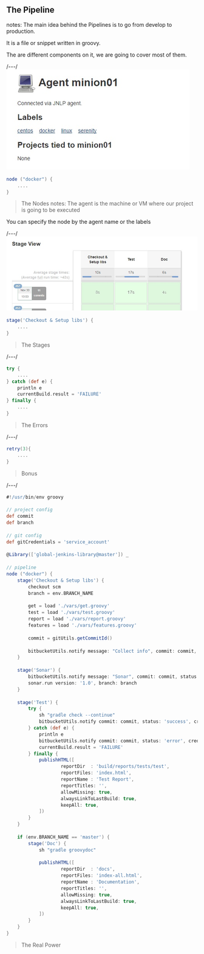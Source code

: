 ## The Pipeline
notes:
The main idea behind the Pipelines is to go from develop to production.

It is a file or snippet written in groovy.

The are different components on it, we are going to cover most of
them.

/---/
![](2017/images/adidas-understanding-test-automation-CI-CD-pipelines/node.jpg)
```groovy
node ("docker") {
	....
}
```
> The Nodes
notes:
The agent is the machine or VM where our project is going to be executed

You can specify the node by the agent name or the labels

/---/
![](2017/images/adidas-understanding-test-automation-CI-CD-pipelines/stages.jpg)
```groovy
stage('Checkout & Setup libs') {
	....
}
```
> The Stages

/---/
```groovy
try {
	....
} catch (def e) {
	println e
	currentBuild.result = 'FAILURE'
} finally {
	....
}
```
> The Errors

/---/
```groovy
retry(3){
	....
}
```
> Bonus

/---/
```groovy
#!/usr/bin/env groovy

// project config
def commit
def branch

// git config
def gitCredentials = 'service_account'

@Library(['global-jenkins-library@master']) _

// pipeline
node ("docker") {
	stage('Checkout & Setup libs') {
		checkout scm
		branch = env.BRANCH_NAME

		get = load './vars/get.groovy'
		test = load './vars/test.groovy'
		report = load './vars/report.groovy'
		features = load './vars/features.groovy'

		commit = gitUtils.getCommitId()

        bitbucketUtils.notify message: "Collect info", commit: commit, status: 'progress', credentials: gitCredentials
	}

	stage('Sonar') {
		bitbucketUtils.notify message: "Sonar", commit: commit, status: 'progress', credentials: gitCredentials
		sonar.run version: '1.0', branch: branch
	}

	stage('Test') {
		try {
			sh "gradle check --continue"
			bitbucketUtils.notify commit: commit, status: 'success', credentials: gitCredentials
		} catch (def e) {
			println e
			bitbucketUtils.notify commit: commit, status: 'error', credentials: gitCredentials
			currentBuild.result = 'FAILURE'
		} finally {
			publishHTML([
					reportDir  : 'build/reports/tests/test',
					reportFiles: 'index.html',
					reportName : 'Test Report',
					reportTitles: '',
					allowMissing: true,
					alwaysLinkToLastBuild: true,
					keepAll: true,
			])
		}
	}

	if (env.BRANCH_NAME == 'master') {
		stage('Doc') {
			sh "gradle groovydoc"

			publishHTML([
					reportDir  : 'docs',
					reportFiles: 'index-all.html',
					reportName : 'Documentation',
					reportTitles: '',
					allowMissing: true,
					alwaysLinkToLastBuild: true,
					keepAll: true,
			])
		}
	}
}
```
> The Real Power
